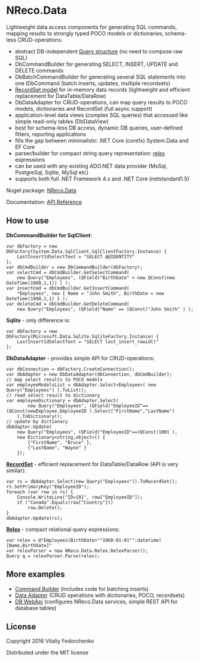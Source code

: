 # NReco.Data
Lightweight data access components for generating SQL commands, mapping results to strongly typed POCO models or dictionaries, schema-less CRUD-operations. 

* abstract DB-independent [Query structure](https://github.com/nreco/data/wiki/Query) (no need to compose raw SQL)
* DbCommandBuilder for generating SELECT, INSERT, UPDATE and DELETE commands
* DbBatchCommandBuilder for generating several SQL statements into one IDbCommand (batch inserts, updates, multiple recordsets)
* [RecordSet model](https://github.com/nreco/data/wiki/RecordSet) for in-memory data records (lightweight and efficient replacement for DataTable/DataRow)
* DbDataAdapter for CRUD-operations, can map query results to POCO models, dictionaries and RecordSet (full async support)
* application-level data views (complex SQL queries) that accessed like simple read-only tables (DbDataView)
* best for schema-less DB access, dynamic DB queries, user-defined filters, reporting applications 
* fills the gap between minimalistic .NET Core (corefx) System.Data and EF Core 
* parser/builder for compact string query representation: [relex](https://github.com/nreco/data/wiki/Relex) expressions
* can be used with any existing ADO.NET data provider (MsSql, PostgreSql, Sqlite, MySql etc)
* supports both full .NET Framework 4.x and .NET Core (netstandard1.5)

Nuget package: [NReco.Data](https://www.nuget.org/packages/NReco.Data/)

Documentation: [API Reference](http://www.nrecosite.com/doc/NReco.Data/)

## How to use 	
**DbCommandBuilder for SqlClient**:
```
var dbFactory = new DbFactory(System.Data.SqlClient.SqlClientFactory.Instance) {
	LastInsertIdSelectText = "SELECT @@IDENTITY"
};
var dbCmdBuilder = new DbCommandBuilder(dbFactory);
var selectCmd = dbCmdBuilder.GetSelectCommand( 
	new Query("Employees", (QField)"BirthDate" > new QConst(new DateTime(1960,1,1)) ) );
var insertCmd = dbCmdBuilder.GetInsertCommand(
	"Employees", new { Name = "John Smith", BirthDate = new DateTime(1980,1,1) } );
var deleteCmd = dbCmdBuilder.GetDeleteCommand(
	new Query("Employees", (QField)"Name" == (QConst)"John Smith" ) );
```
**Sqlite** - only difference is:
```
var dbFactory = new DbFactory(Microsoft.Data.Sqlite.SqliteFactory.Instance) {
	LastInsertIdSelectText = "SELECT last_insert_rowid()"
};
```
**DbDataAdapter** - provides simple API for CRUD-operations:
```
var dbConnection = dbFactory.CreateConnection();
var dbAdapter = new DbDataAdapter(dbConnection, dbCmdBuilder);
// map select results to POCO models
var employeeModelsList = dbAdapter.Select<Employee>( new Query("Employees") ).ToList(); 
// read select result to dictionary
var employeeDictionary = dbAdapter.Select( 
		new Query("Employees", (QField)"EmployeeID"==(QConst)newEmployee.EmployeeID ).Select("FirstName","LastName") 
	).ToDictionary();
// update by dictionary
dbAdapter.Update( 
	new Query("Employees", (QField)"EmployeeID"==(QConst)1001 ),
	new Dictionary<string,object>() {
		{"FirstName", "Bruce" },
		{"LastName", "Wayne" }
	});
```
**[RecordSet](https://github.com/nreco/data/wiki/RecordSet)** - efficient replacement for DataTable/DataRow (API is very similar):
```
var rs = dbAdapter.Select(new Query("Employees")).ToRecordSet();
rs.SetPrimaryKey("EmployeeID");
foreach (var row in rs) {
	Console.WriteLine("ID={0}", row["EmployeeID"]);
	if ("Canada".Equals(row["Country"]))
		row.Delete();
}
dbAdapter.Update(rs);
```
**[Relex](https://github.com/nreco/data/wiki/Relex)** - compact relational query expressions:
```
var relex = @"Employees(BirthDate>""1960-01-01"":datetime)[Name,BirthDate]"
var relexParser = new NReco.Data.Relex.RelexParser();
Query q = relexParser.Parse(relex);
```

## More examples
* [Command Builder](https://github.com/nreco/data/tree/master/examples/SqliteDemo.CommandBuilder/Program.cs) (includes code for batching inserts)
* [Data Adapter](https://github.com/nreco/data/tree/master/examples/SqliteDemo.DataAdapter/Program.cs) (CRUD operations with dictionaries, POCO, recordsets)
* [DB WebApi](https://github.com/nreco/data/tree/master/examples/SqliteDemo.WebApi) (configures NReco.Data services, simple REST API for database tables)

## License
Copyright 2016 Vitaliy Fedorchenko

Distributed under the MIT license
